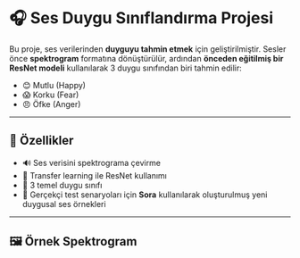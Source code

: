 # 🎧 Ses Duygu Sınıflandırma Projesi

Bu proje, ses verilerinden **duyguyu tahmin etmek** için geliştirilmiştir. Sesler önce **spektrogram** formatına dönüştürülür, ardından **önceden eğitilmiş bir ResNet modeli** kullanılarak 3 duygu sınıfından biri tahmin edilir:

- 😊 Mutlu (Happy)  
- 😱 Korku (Fear)  
- 😠 Öfke (Anger)

---

## 📌 Özellikler

- 🔊 Ses verisini spektrograma çevirme
- 🧠 Transfer learning ile ResNet kullanımı
- 🎯 3 temel duygu sınıfı
- 🧪 Gerçekçi test senaryoları için **Sora** kullanılarak oluşturulmuş yeni duygusal ses örnekleri

---

## 🖼️ Örnek Spektrogram
